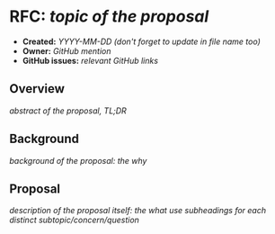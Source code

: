 # RFC: *topic of the proposal*

- **Created:** *YYYY-MM-DD (don't forget to update in file name too)*
- **Owner:** *GitHub mention*
- **GitHub issues:** *relevant GitHub links*

## Overview

*abstract of the proposal, TL;DR*

## Background

*background of the proposal: the why*

## Proposal

*description of the proposal itself: the what*
*use subheadings for each distinct subtopic/concern/question*
